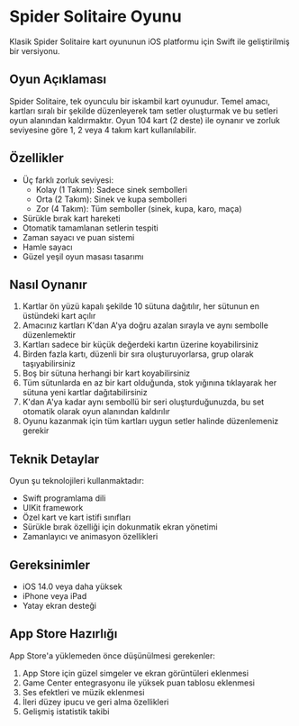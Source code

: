 # Spider Solitaire Oyunu

Klasik Spider Solitaire kart oyununun iOS platformu için Swift ile geliştirilmiş bir versiyonu.

## Oyun Açıklaması

Spider Solitaire, tek oyunculu bir iskambil kart oyunudur. Temel amacı, kartları sıralı bir şekilde düzenleyerek tam setler oluşturmak ve bu setleri oyun alanından kaldırmaktır. Oyun 104 kart (2 deste) ile oynanır ve zorluk seviyesine göre 1, 2 veya 4 takım kart kullanılabilir.

## Özellikler

- Üç farklı zorluk seviyesi:
  - Kolay (1 Takım): Sadece sinek sembolleri
  - Orta (2 Takım): Sinek ve kupa sembolleri
  - Zor (4 Takım): Tüm semboller (sinek, kupa, karo, maça)
- Sürükle bırak kart hareketi
- Otomatik tamamlanan setlerin tespiti
- Zaman sayacı ve puan sistemi
- Hamle sayacı
- Güzel yeşil oyun masası tasarımı

## Nasıl Oynanır

1. Kartlar ön yüzü kapalı şekilde 10 sütuna dağıtılır, her sütunun en üstündeki kart açılır
2. Amacınız kartları K'dan A'ya doğru azalan sırayla ve aynı sembolle düzenlemektir
3. Kartları sadece bir küçük değerdeki kartın üzerine koyabilirsiniz
4. Birden fazla kartı, düzenli bir sıra oluşturuyorlarsa, grup olarak taşıyabilirsiniz
5. Boş bir sütuna herhangi bir kart koyabilirsiniz
6. Tüm sütunlarda en az bir kart olduğunda, stok yığınına tıklayarak her sütuna yeni kartlar dağıtabilirsiniz
7. K'dan A'ya kadar aynı sembollü bir seri oluşturduğunuzda, bu set otomatik olarak oyun alanından kaldırılır
8. Oyunu kazanmak için tüm kartları uygun setler halinde düzenlemeniz gerekir

## Teknik Detaylar

Oyun şu teknolojileri kullanmaktadır:
- Swift programlama dili
- UIKit framework
- Özel kart ve kart istifi sınıfları
- Sürükle bırak özelliği için dokunmatik ekran yönetimi
- Zamanlayıcı ve animasyon özellikleri

## Gereksinimler

- iOS 14.0 veya daha yüksek
- iPhone veya iPad
- Yatay ekran desteği

## App Store Hazırlığı

App Store'a yüklemeden önce düşünülmesi gerekenler:
1. App Store için güzel simgeler ve ekran görüntüleri eklenmesi
2. Game Center entegrasyonu ile yüksek puan tablosu eklenmesi
3. Ses efektleri ve müzik eklenmesi
4. İleri düzey ipucu ve geri alma özellikleri
5. Gelişmiş istatistik takibi 
